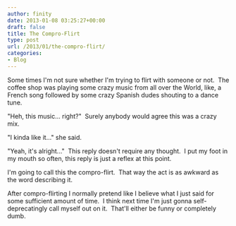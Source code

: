 ```yaml
---
author: finity
date: 2013-01-08 03:25:27+00:00
draft: false
title: The Compro-Flirt
type: post
url: /2013/01/the-compro-flirt/
categories:
- Blog
---
```


Some times I'm not sure whether I'm trying to flirt with someone or not.  The coffee shop was playing some crazy music from all over the World, like, a French song followed by some crazy Spanish dudes shouting to a dance tune.

"Heh, this music... right?"  Surely anybody would agree this was a crazy mix.

"I kinda like it..." she said.

"Yeah, it's alright..."  This reply doesn't require any thought.  I put my foot in my mouth so often, this reply is just a reflex at this point.

I'm going to call this the compro-flirt.  That way the act is as awkward as the word describing it.

After compro-flirting I normally pretend like I believe what I just said for some sufficient amount of time.  I think next time I'm just gonna self-deprecatingly call myself out on it.  That'll either be funny or completely dumb.
